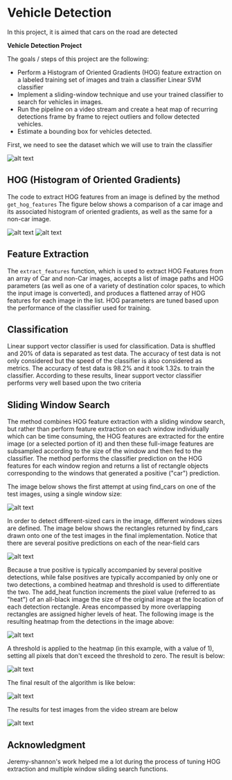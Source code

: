 # Vehicle Detection

In this project, it is aimed that cars on the road are detected

**Vehicle Detection Project**

The goals / steps of this project are the following:

* Perform a Histogram of Oriented Gradients (HOG) feature extraction on a labeled training set of images and train a classifier Linear SVM classifier 
* Implement a sliding-window technique and use your trained classifier to search for vehicles in images.
* Run the pipeline on a video stream and create a heat map of recurring detections frame by frame to reject outliers and follow detected vehicles.
* Estimate a bounding box for vehicles detected.

[//]: # (Image References)

[image1]: examples/cars_noncars.png "Dataset"
[image2]: examples/car_hog.png "Image HOG of a Car Image"
[image3]: examples/noncar_hog.png "Image HOG of a Noncar Image"
[image4]: examples/sliding_window.png "Sliding Window Search"
[image5]: examples/multiple_sliding_window.png "Multiple Sliding Window Search"
[image6]: examples/heatmap.png "Heatmap Image"
[image7]: examples/heatmap_thresholded.png "Thresholded Heatmap Image"
[image8]: examples/advanced_sliding_window.png "Advanced Sliding Windows Search"
[image9]: examples/test_boxes.png "Test Image Results"

First, we need to see the dataset which we will use to train the classifier

![alt text][image1]

## HOG (Histogram of Oriented Gradients)

The code to extract HOG features from an image is defined by the method `get_hog_features` The figure below shows a comparison of a car image and its associated histogram of oriented gradients, as well as the same for a non-car image.

![alt text][image2]
![alt text][image3]

## Feature Extraction

The `extract_features` function, which is used to extract HOG Features from an array of Car and non-Car images, accepts a list of image paths and HOG parameters (as well as one of a variety of destination color spaces, to which the input image is converted), and produces a flattened array of HOG features for each image in the list. HOG parameters are tuned based upon the performance of the classifier used for training.

## Classification

Linear support vector classifier is used for classification. Data is shuffled and 20% of data is separated as test data. The accuracy of test data is not only considered but the speed of the classifier is also considered as metrics. The accuracy of test data is 98.2% and it took 1.32s. to train the classifier. According to these results, linear support vector classifier performs very well based upon the two criteria

## Sliding Window Search

The method combines HOG feature extraction with a sliding window search, but rather than perform feature extraction on each window individually which can be time consuming, the HOG features are extracted for the entire image (or a selected portion of it) and then these full-image features are subsampled according to the size of the window and then fed to the classifier. The method performs the classifier prediction on the HOG features for each window region and returns a list of rectangle objects corresponding to the windows that generated a positive ("car") prediction.

The image below shows the first attempt at using find_cars on one of the test images, using a single window size:

![alt text][image4]

In order to detect different-sized cars in the image, different windows sizes are defined. The image below shows the rectangles returned by find_cars drawn onto one of the test images in the final implementation. Notice that there are several positive predictions on each of the near-field cars

![alt text][image5]

Because a true positive is typically accompanied by several positive detections, while false positives are typically accompanied by only one or two detections, a combined heatmap and threshold is used to differentiate the two. The add_heat function increments the pixel value (referred to as "heat") of an all-black image the size of the original image at the location of each detection rectangle. Areas encompassed by more overlapping rectangles are assigned higher levels of heat. The following image is the resulting heatmap from the detections in the image above:

![alt text][image6]

A threshold is applied to the heatmap (in this example, with a value of 1), setting all pixels that don't exceed the threshold to zero. The result is below:

![alt text][image7]

The final result of the algorithm is like below:

![alt text][image8]

The results for test images from the video stream are below

![alt text][image9]

## Acknowledgment

Jeremy-shannon's work helped me a lot during the process of tuning HOG extraction and multiple window sliding search functions.
